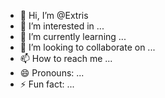 - 👋 Hi, I’m @Extris
- 👀 I’m interested in ...
- 🌱 I’m currently learning ...
- 💞️ I’m looking to collaborate on ...
- 📫 How to reach me ...
- 😄 Pronouns: ...
- ⚡ Fun fact: ...

<!---
Extris/Extris is a ✨ special ✨ repository because its `README.md` (this file) appears on your GitHub profile.
You can click the Preview link to take a look at your changes.
--->
